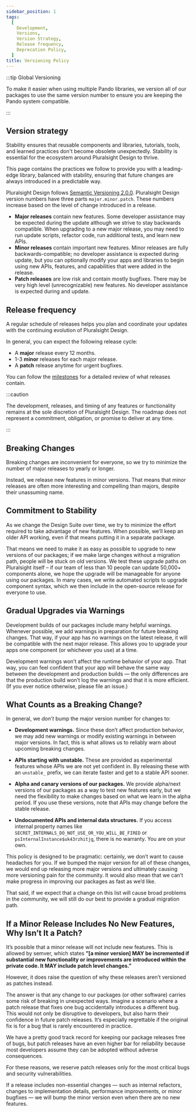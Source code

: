 ```yaml
---
sidebar_position: 1
tags:
  [
    Development,
    Versions,
    Version Strategy,
    Release frequency,
    Deprecation Policy,
  ]
title: Versioning Policy
---
```


:::tip Global Versioning

To make it easier when using multiple Pando libraries, we version all of our packages
to use the same version number to ensure you are keeping the Pando system compatible.

:::

## Version strategy

Stability ensures that reusable components and libraries, tutorials, tools, and learned practices don't become obsolete unexpectedly. Stability is essential for the ecosystem around Pluralsight Design to thrive.

This page contains the practices we follow to provide you with a leading-edge library, balanced with stability, ensuring that future changes are always introduced in a predictable way.

Pluralsight Design follows [Semantic Versioning 2.0.0](https://semver.org/). Pluralsight Design version numbers have three parts `major.minor.patch`. These numbers increase based on the level of change introduced in a release.

- **Major releases** contain new features. Some developer assistance may be expected during the update although we strive to stay backwards compatible. When upgrading to a new major release, you may need to run update scripts, refactor code, run additional tests, and learn new APIs.
- **Minor releases** contain important new features. Minor releases are fully backwards-compatible; no developer assistance is expected during update, but you can optionally modify your apps and libraries to begin using new APIs, features, and capabilities that were added in the release.
- **Patch releases** are low risk and contain mostly bugfixes. There may be very high level (unrecognizable) new features. No developer assistance is expected during and update.

## Release frequency

A regular schedule of releases helps you plan and coordinate your updates with the continuing evolution of Pluralsight Design.

In general, you can expect the following release cycle:

- A **major** release every 12 months.
- 1-3 **minor** releases for each major release.
- A **patch** release anytime for urgent bugfixes.

You can follow the [milestones](https://github.com/pluralsight/pando/milestones) for a detailed review of what releases contain.

:::caution

The development, releases, and timing of any features or functionality remains at the sole discretion of Pluralsight Design. The roadmap does not represent a commitment, obligation, or promise to deliver at any time.

:::

## Breaking Changes

Breaking changes are inconvenient for everyone, so we try to minimize the number of major releases to yearly or longer.

Instead, we release new features in minor versions. That means that minor releases are often more interesting and compelling than majors, despite their unassuming name.

## Commitment to Stability

As we change the Design Suite over time, we try to minimize the effort required to take advantage of new features. When possible, we’ll keep an older API working, even if that means putting it in a separate package.

That means we need to make it as easy as possible to upgrade to new versions of our packages; if we make large changes without a migration path, people will be stuck on old versions. We test these upgrade paths on Pluralsight itself – if our team of less than 10 people can update 50,000+ components alone, we hope the upgrade will be manageable for anyone using our packages. In many cases, we write automated scripts to upgrade component syntax, which we then include in the open-source release for everyone to use.

## Gradual Upgrades via Warnings

Development builds of our packages include many helpful warnings. Whenever possible, we add warnings in preparation for future breaking changes. That way, if your app has no warnings on the latest release, it will be compatible with the next major release. This allows you to upgrade your apps one component (or whichever you use) at a time.

Development warnings won’t affect the runtime behavior of your app. That way, you can feel confident that your app will behave the same way between the development and production builds — the only differences are that the production build won’t log the warnings and that it is more efficient. (If you ever notice otherwise, please file an issue.)

## What Counts as a Breaking Change?

In general, we _don’t_ bump the major version number for changes to:

- **Development warnings.** Since these don’t affect production behavior, we may add new warnings or modify existing warnings in between major versions. In fact, this is what allows us to reliably warn about upcoming breaking changes.

- **APIs starting with unstable.** These are provided as experimental features whose APIs we are not yet confident in. By releasing these with an `unstable_` prefix, we can iterate faster and get to a stable API sooner.

- **Alpha and canary versions of our packages.** We provide alpha/next versions of our packages as a way to test new features early, but we need the flexibility to make changes based on what we learn in the alpha period. If you use these versions, note that APIs may change before the stable release.

- **Undocumented APIs and internal data structures.** If you access internal property names like `SECRET_INTERNALS_DO_NOT_USE_OR_YOU_WILL_BE_FIRED` or `psInternalInstance$uk43rzhitjg`, there is no warranty. You are on your own.

This policy is designed to be pragmatic: certainly, we don’t want to cause headaches for you. If we bumped the major version for all of these changes, we would end up releasing more major versions and ultimately causing more versioning pain for the community. It would also mean that we can’t make progress in improving our packages as fast as we’d like.

That said, if we expect that a change on this list will cause broad problems in the community, we will still do our best to provide a gradual migration path.

## If a Minor Release Includes No New Features, Why Isn’t It a Patch?

It’s possible that a minor release will not include new features. This is allowed by semver, which states **”[a minor version] MAY be incremented if substantial new functionality or improvements are introduced within the private code. It MAY include patch level changes.”**

However, it does raise the question of why these releases aren’t versioned as patches instead.

The answer is that any change to our packages (or other software) carries some risk of breaking in unexpected ways. Imagine a scenario where a patch release that fixes one bug accidentally introduces a different bug. This would not only be disruptive to developers, but also harm their confidence in future patch releases. It’s especially regrettable if the original fix is for a bug that is rarely encountered in practice.

We have a pretty good track record for keeping our package releases free of bugs, but patch releases have an even higher bar for reliability because most developers assume they can be adopted without adverse consequences.

For these reasons, we reserve patch releases only for the most critical bugs and security vulnerabilities.

If a release includes non-essential changes — such as internal refactors, changes to implementation details, performance improvements, or minor bugfixes — we will bump the minor version even when there are no new features.
